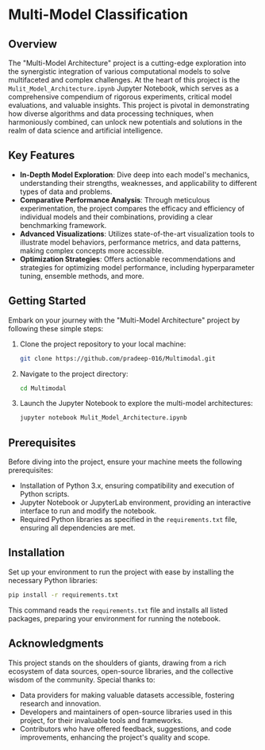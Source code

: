 # Multi-Model Classification

## Overview
The "Multi-Model Architecture" project is a cutting-edge exploration into the synergistic integration of various computational models to solve multifaceted and complex challenges. At the heart of this project is the `Mulit_Model_Architecture.ipynb` Jupyter Notebook, which serves as a comprehensive compendium of rigorous experiments, critical model evaluations, and valuable insights. This project is pivotal in demonstrating how diverse algorithms and data processing techniques, when harmoniously combined, can unlock new potentials and solutions in the realm of data science and artificial intelligence.

## Key Features
- **In-Depth Model Exploration**: Dive deep into each model's mechanics, understanding their strengths, weaknesses, and applicability to different types of data and problems.
- **Comparative Performance Analysis**: Through meticulous experimentation, the project compares the efficacy and efficiency of individual models and their combinations, providing a clear benchmarking framework.
- **Advanced Visualizations**: Utilizes state-of-the-art visualization tools to illustrate model behaviors, performance metrics, and data patterns, making complex concepts more accessible.
- **Optimization Strategies**: Offers actionable recommendations and strategies for optimizing model performance, including hyperparameter tuning, ensemble methods, and more.

## Getting Started
Embark on your journey with the "Multi-Model Architecture" project by following these simple steps:

1. Clone the project repository to your local machine:
    ```bash
    git clone https://github.com/pradeep-016/Multimodal.git
    ```
2. Navigate to the project directory:
    ```bash
    cd Multimodal
    ```
3. Launch the Jupyter Notebook to explore the multi-model architectures:
    ```bash
    jupyter notebook Mulit_Model_Architecture.ipynb
    ```

## Prerequisites
Before diving into the project, ensure your machine meets the following prerequisites:
- Installation of Python 3.x, ensuring compatibility and execution of Python scripts.
- Jupyter Notebook or JupyterLab environment, providing an interactive interface to run and modify the notebook.
- Required Python libraries as specified in the `requirements.txt` file, ensuring all dependencies are met.

## Installation
Set up your environment to run the project with ease by installing the necessary Python libraries:

```bash
pip install -r requirements.txt
```

This command reads the `requirements.txt` file and installs all listed packages, preparing your environment for running the notebook.


## Acknowledgments
This project stands on the shoulders of giants, drawing from a rich ecosystem of data sources, open-source libraries, and the collective wisdom of the community. Special thanks to:
- Data providers for making valuable datasets accessible, fostering research and innovation.
- Developers and maintainers of open-source libraries used in this project, for their invaluable tools and frameworks.
- Contributors who have offered feedback, suggestions, and code improvements, enhancing the project's quality and scope.
